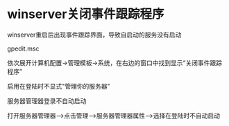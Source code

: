 # winserver关闭事件跟踪程序

&#x20;winserver重启后出现事件跟踪界面，导致自启动的服务没有启动

gpedit.msc

依次展开计算机配置→管理模板→系统，在右边的窗口中找到显示“关闭事件跟踪程序”

启用在登陆时不显式"管理你的服务器"



服务器管理器登录不自动启动

打开服务器管理器-->点击管理-->服务器管理器属性-->选择在登陆时不自动启动
